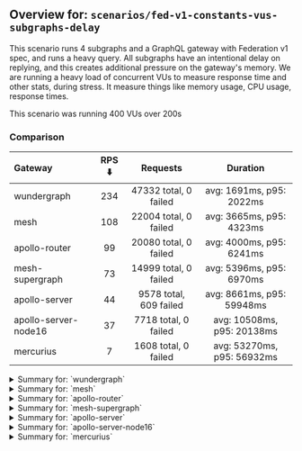 ## Overview for: `scenarios/fed-v1-constants-vus-subgraphs-delay`


This scenario runs 4 subgraphs and a GraphQL gateway with Federation v1 spec, and runs a heavy query. All subgraphs have an intentional delay on replying, and this creates additional pressure on the gateway's memory. We are running a heavy load of concurrent VUs to measure response time and other stats, during stress. It measure things like memory usage, CPU usage, response times.


This scenario was running 400 VUs over 200s


### Comparison


| Gateway              | RPS ⬇️ |        Requests        |          Duration          |
| :------------------- | :----: | :--------------------: | :------------------------: |
| wundergraph          |  234   | 47332 total, 0 failed  |  avg: 1691ms, p95: 2022ms  |
| mesh                 |  108   | 22004 total, 0 failed  |  avg: 3665ms, p95: 4323ms  |
| apollo-router        |   99   | 20080 total, 0 failed  |  avg: 4000ms, p95: 6241ms  |
| mesh-supergraph      |   73   | 14999 total, 0 failed  |  avg: 5396ms, p95: 6970ms  |
| apollo-server        |   44   | 9578 total, 609 failed | avg: 8661ms, p95: 59948ms  |
| apollo-server-node16 |   37   |  7718 total, 0 failed  | avg: 10508ms, p95: 20138ms |
| mercurius            |   7    |  1608 total, 0 failed  | avg: 53270ms, p95: 56932ms |



<details>
  <summary>Summary for: `wundergraph`</summary>

  **K6 Output**




```
     ✓ response code was 200
     ✓ no graphql errors
     ✓ valid response structure

     checks.........................: 100.00% ✓ 141996     ✗ 0    
     data_received..................: 236 MB  1.2 MB/s
     data_sent......................: 56 MB   279 kB/s
     http_req_blocked...............: avg=1.1ms    min=1.5µs    med=2.6µs  max=290.32ms p(90)=3.7µs    p(95)=5µs     
     http_req_connecting............: avg=1.07ms   min=0s       med=0s     max=267.81ms p(90)=0s       p(95)=0s      
     http_req_duration..............: avg=1.69s    min=942.5ms  med=1.68s  max=2.87s    p(90)=1.92s    p(95)=2.02s   
       { expected_response:true }...: avg=1.69s    min=942.5ms  med=1.68s  max=2.87s    p(90)=1.92s    p(95)=2.02s   
   ✓ http_req_failed................: 0.00%   ✓ 0          ✗ 47332
     http_req_receiving.............: avg=955.82µs min=20µs     med=45.1µs max=430.72ms p(90)=303.69µs p(95)=553.34µs
     http_req_sending...............: avg=890.95µs min=9.29µs   med=15.2µs max=305.35ms p(90)=51.3µs   p(95)=168.54µs
     http_req_tls_handshaking.......: avg=0s       min=0s       med=0s     max=0s       p(90)=0s       p(95)=0s      
     http_req_waiting...............: avg=1.68s    min=942.29ms med=1.68s  max=2.8s     p(90)=1.92s    p(95)=2.02s   
     http_reqs......................: 47332   234.793837/s
     iteration_duration.............: avg=1.69s    min=943.19ms med=1.68s  max=3.04s    p(90)=1.93s    p(95)=2.02s   
     iterations.....................: 47332   234.793837/s
     vus............................: 192     min=192      max=400
     vus_max........................: 400     min=400      max=400
```


**Performance Overview**


<img src="https://imagedelivery.net/KYe9TScr4TldYHA48pczVg/077f56cb-2436-4492-d530-5ab445f86800/public" alt="Performance Overview" />


**HTTP Overview**


<img src="https://imagedelivery.net/KYe9TScr4TldYHA48pczVg/120986f8-6d83-4638-136d-c45323648500/public" alt="HTTP Overview" />


  </details>

<details>
  <summary>Summary for: `mesh`</summary>

  **K6 Output**




```
     ✓ response code was 200
     ✗ no graphql errors
      ↳  99% — ✓ 22002 / ✗ 2
     ✗ valid response structure
      ↳  99% — ✓ 22002 / ✗ 2

     checks.........................: 99.99% ✓ 66008      ✗ 4    
     data_received..................: 110 MB 543 kB/s
     data_sent......................: 26 MB  129 kB/s
     http_req_blocked...............: avg=954.88µs min=1.1µs  med=2µs     max=135.2ms p(90)=2.8µs  p(95)=3.4µs  
     http_req_connecting............: avg=939.83µs min=0s     med=0s      max=135.1ms p(90)=0s     p(95)=0s     
     http_req_duration..............: avg=3.66s    min=2.49s  med=3.59s   max=7.63s   p(90)=4.11s  p(95)=4.32s  
       { expected_response:true }...: avg=3.66s    min=2.49s  med=3.59s   max=7.63s   p(90)=4.11s  p(95)=4.32s  
   ✓ http_req_failed................: 0.00%  ✓ 0          ✗ 22004
     http_req_receiving.............: avg=55.89µs  min=16.7µs med=38.29µs max=98.13ms p(90)=60.1µs p(95)=66.69µs
     http_req_sending...............: avg=262.24µs min=7.1µs  med=12.1µs  max=64.73ms p(90)=24.1µs p(95)=28.29µs
     http_req_tls_handshaking.......: avg=0s       min=0s     med=0s      max=0s      p(90)=0s     p(95)=0s     
     http_req_waiting...............: avg=3.66s    min=2.49s  med=3.59s   max=7.61s   p(90)=4.11s  p(95)=4.32s  
     http_reqs......................: 22004  108.601534/s
     iteration_duration.............: avg=3.66s    min=2.49s  med=3.59s   max=7.66s   p(90)=4.11s  p(95)=4.32s  
     iterations.....................: 22004  108.601534/s
     vus............................: 170    min=170      max=400
     vus_max........................: 400    min=400      max=400
```


**Performance Overview**


<img src="https://imagedelivery.net/KYe9TScr4TldYHA48pczVg/2ff57145-35d1-403f-3eed-f16c56a13b00/public" alt="Performance Overview" />


**HTTP Overview**


<img src="https://imagedelivery.net/KYe9TScr4TldYHA48pczVg/2aa29e49-9c68-4363-6b41-ba26b9f80000/public" alt="HTTP Overview" />


  </details>

<details>
  <summary>Summary for: `apollo-router`</summary>

  **K6 Output**




```
     ✓ response code was 200
     ✗ no graphql errors
      ↳  99% — ✓ 20053 / ✗ 27
     ✗ valid response structure
      ↳  99% — ✓ 20053 / ✗ 27

     checks.........................: 99.91% ✓ 60186     ✗ 54   
     data_received..................: 100 MB 495 kB/s
     data_sent......................: 24 MB  118 kB/s
     http_req_blocked...............: avg=697.97µs min=1.2µs  med=2.4µs  max=66.07ms p(90)=3.9µs  p(95)=8.3µs 
     http_req_connecting............: avg=688.62µs min=0s     med=0s     max=56.74ms p(90)=0s     p(95)=0s    
     http_req_duration..............: avg=3.99s    min=1.49s  med=3.83s  max=8.94s   p(90)=5.41s  p(95)=6.24s 
       { expected_response:true }...: avg=3.99s    min=1.49s  med=3.83s  max=8.94s   p(90)=5.41s  p(95)=6.24s 
   ✓ http_req_failed................: 0.00%  ✓ 0         ✗ 20080
     http_req_receiving.............: avg=88.19µs  min=21.8µs med=45.8µs max=67.07ms p(90)=76.2µs p(95)=86.1µs
     http_req_sending...............: avg=147.88µs min=6.9µs  med=13.2µs max=89.8ms  p(90)=27.8µs p(95)=50µs  
     http_req_tls_handshaking.......: avg=0s       min=0s     med=0s     max=0s      p(90)=0s     p(95)=0s    
     http_req_waiting...............: avg=3.99s    min=1.49s  med=3.83s  max=8.94s   p(90)=5.41s  p(95)=6.24s 
     http_reqs......................: 20080  99.373071/s
     iteration_duration.............: avg=4s       min=1.49s  med=3.83s  max=8.94s   p(90)=5.41s  p(95)=6.24s 
     iterations.....................: 20080  99.373071/s
     vus............................: 19     min=19      max=400
     vus_max........................: 400    min=400     max=400
```


**Performance Overview**


<img src="https://imagedelivery.net/KYe9TScr4TldYHA48pczVg/d1aa143e-0f56-4132-9dd5-3b242e639500/public" alt="Performance Overview" />


**HTTP Overview**


<img src="https://imagedelivery.net/KYe9TScr4TldYHA48pczVg/b2781b53-7938-40ad-1b29-ed380749a100/public" alt="HTTP Overview" />


  </details>

<details>
  <summary>Summary for: `mesh-supergraph`</summary>

  **K6 Output**




```
     ✓ response code was 200
     ✗ no graphql errors
      ↳  99% — ✓ 14896 / ✗ 103
     ✗ valid response structure
      ↳  0% — ✓ 0 / ✗ 14999

     checks.........................: 66.43% ✓ 29895     ✗ 15102
     data_received..................: 76 MB  375 kB/s
     data_sent......................: 18 MB  88 kB/s
     http_req_blocked...............: avg=1.89ms   min=1.4µs  med=2.4µs  max=179.81ms p(90)=3.9µs   p(95)=18.2µs 
     http_req_connecting............: avg=1.86ms   min=0s     med=0s     max=179.76ms p(90)=0s      p(95)=0s     
     http_req_duration..............: avg=5.39s    min=3.98s  med=5.19s  max=11.14s   p(90)=6s      p(95)=6.97s  
       { expected_response:true }...: avg=5.39s    min=3.98s  med=5.19s  max=11.14s   p(90)=6s      p(95)=6.97s  
   ✓ http_req_failed................: 0.00%  ✓ 0         ✗ 14999
     http_req_receiving.............: avg=69.47µs  min=24.6µs med=57.1µs max=12.68ms  p(90)=95µs    p(95)=111.8µs
     http_req_sending...............: avg=310.36µs min=10.2µs med=14.6µs max=54.46ms  p(90)=35.82µs p(95)=54.51µs
     http_req_tls_handshaking.......: avg=0s       min=0s     med=0s     max=0s       p(90)=0s      p(95)=0s     
     http_req_waiting...............: avg=5.39s    min=3.98s  med=5.19s  max=11.14s   p(90)=6s      p(95)=6.97s  
     http_reqs......................: 14999  73.913813/s
     iteration_duration.............: avg=5.39s    min=3.98s  med=5.19s  max=11.19s   p(90)=6s      p(95)=6.97s  
     iterations.....................: 14999  73.913813/s
     vus............................: 140    min=140     max=400
     vus_max........................: 400    min=400     max=400
```


**Performance Overview**


<img src="https://imagedelivery.net/KYe9TScr4TldYHA48pczVg/e30bcf83-2c1e-456f-0e30-d1ac197bb900/public" alt="Performance Overview" />


**HTTP Overview**


<img src="https://imagedelivery.net/KYe9TScr4TldYHA48pczVg/7e0bea32-dd9b-4a70-f5f0-9271d664c900/public" alt="HTTP Overview" />


  </details>

<details>
  <summary>Summary for: `apollo-server`</summary>

  **K6 Output**




```
     ✗ response code was 200
      ↳  93% — ✓ 8969 / ✗ 609
     ✗ no graphql errors
      ↳  88% — ✓ 8512 / ✗ 1066
     ✗ valid response structure
      ↳  94% — ✓ 8512 / ✗ 457

     checks.........................: 92.41% ✓ 25993     ✗ 2132 
     data_received..................: 46 MB  213 kB/s
     data_sent......................: 11 MB  53 kB/s
     http_req_blocked...............: avg=6.05ms  min=1.6µs med=3.3µs  max=310.38ms p(90)=327.15µs p(95)=19.03ms 
     http_req_connecting............: avg=5.87ms  min=0s    med=0s     max=310.25ms p(90)=220.74µs p(95)=14.85ms 
     http_req_duration..............: avg=8.66s   min=1.72s med=4.32s  max=1m0s     p(90)=6.6s     p(95)=59.94s  
       { expected_response:true }...: avg=5.17s   min=1.72s med=4.26s  max=59.43s   p(90)=5.25s    p(95)=5.84s   
   ✓ http_req_failed................: 6.35%  ✓ 609       ✗ 8969 
     http_req_receiving.............: avg=79.73µs min=0s    med=69.9µs max=32.98ms  p(90)=100.71µs p(95)=115.11µs
     http_req_sending...............: avg=1.39ms  min=9µs   med=18.3µs max=101.3ms  p(90)=63.41µs  p(95)=1.4ms   
     http_req_tls_handshaking.......: avg=0s      min=0s    med=0s     max=0s       p(90)=0s       p(95)=0s      
     http_req_waiting...............: avg=8.65s   min=1.72s med=4.32s  max=1m0s     p(90)=6.6s     p(95)=59.93s  
     http_reqs......................: 9578   44.437164/s
     iteration_duration.............: avg=8.67s   min=1.72s med=4.33s  max=1m0s     p(90)=6.61s    p(95)=1m0s    
     iterations.....................: 9578   44.437164/s
     vus............................: 53     min=53      max=400
     vus_max........................: 400    min=400     max=400
```


**Performance Overview**


<img src="https://imagedelivery.net/KYe9TScr4TldYHA48pczVg/6881874d-99dc-4164-64b8-57b9b544a100/public" alt="Performance Overview" />


**HTTP Overview**


<img src="https://imagedelivery.net/KYe9TScr4TldYHA48pczVg/d88b93f5-672e-4db7-0a36-b52d76207500/public" alt="HTTP Overview" />


  </details>

<details>
  <summary>Summary for: `apollo-server-node16`</summary>

  **K6 Output**




```
     ✓ response code was 200
     ✗ no graphql errors
      ↳  49% — ✓ 3835 / ✗ 3883
     ✗ valid response structure
      ↳  49% — ✓ 3835 / ✗ 3883

     checks.........................: 66.45% ✓ 15388     ✗ 7766 
     data_received..................: 33 MB  161 kB/s
     data_sent......................: 9.2 MB 44 kB/s
     http_req_blocked...............: avg=4.23ms   min=1.7µs  med=2.9µs   max=188.31ms p(90)=6.73µs  p(95)=1.51ms  
     http_req_connecting............: avg=4.11ms   min=0s     med=0s      max=188.25ms p(90)=0s      p(95)=1.14ms  
     http_req_duration..............: avg=10.5s    min=1.52s  med=10.86s  max=26.65s   p(90)=17.72s  p(95)=20.13s  
       { expected_response:true }...: avg=10.5s    min=1.52s  med=10.86s  max=26.65s   p(90)=17.72s  p(95)=20.13s  
   ✓ http_req_failed................: 0.00%  ✓ 0         ✗ 7718 
     http_req_receiving.............: avg=99.85µs  min=28.4µs med=73.59µs max=29.2ms   p(90)=123.2µs p(95)=152.9µs 
     http_req_sending...............: avg=420.81µs min=11.2µs med=19.5µs  max=106.24ms p(90)=58.6µs  p(95)=693.89µs
     http_req_tls_handshaking.......: avg=0s       min=0s     med=0s      max=0s       p(90)=0s      p(95)=0s      
     http_req_waiting...............: avg=10.5s    min=1.52s  med=10.86s  max=26.65s   p(90)=17.72s  p(95)=20.13s  
     http_reqs......................: 7718   37.437749/s
     iteration_duration.............: avg=10.51s   min=1.52s  med=10.87s  max=26.65s   p(90)=17.78s  p(95)=20.16s  
     iterations.....................: 7718   37.437749/s
     vus............................: 42     min=42      max=400
     vus_max........................: 400    min=400     max=400
```


**Performance Overview**


<img src="https://imagedelivery.net/KYe9TScr4TldYHA48pczVg/aa60257b-3807-4b28-c954-e2f20ab99300/public" alt="Performance Overview" />


**HTTP Overview**


<img src="https://imagedelivery.net/KYe9TScr4TldYHA48pczVg/f4907ca7-cbe0-4f2c-ae1f-aac422228600/public" alt="HTTP Overview" />


  </details>

<details>
  <summary>Summary for: `mercurius`</summary>

  **K6 Output**




```
     ✓ response code was 200
     ✓ no graphql errors
     ✓ valid response structure

     checks.........................: 100.00% ✓ 4824     ✗ 0    
     data_received..................: 8.1 MB  35 kB/s
     data_sent......................: 1.9 MB  8.3 kB/s
     http_req_blocked...............: avg=14.56ms min=1.9µs  med=3.7µs  max=109.39ms p(90)=77.97ms  p(95)=82.02ms 
     http_req_connecting............: avg=14.24ms min=0s     med=0s     max=97.87ms  p(90)=77.71ms  p(95)=81.84ms 
     http_req_duration..............: avg=53.27s  min=29.11s med=56.62s max=57.08s   p(90)=56.88s   p(95)=56.93s  
       { expected_response:true }...: avg=53.27s  min=29.11s med=56.62s max=57.08s   p(90)=56.88s   p(95)=56.93s  
   ✓ http_req_failed................: 0.00%   ✓ 0        ✗ 1608 
     http_req_receiving.............: avg=96.34µs min=34.4µs med=84.7µs max=5.75ms   p(90)=126.94µs p(95)=144.74µs
     http_req_sending...............: avg=1.15ms  min=11.1µs med=25.6µs max=102.53ms p(90)=2.51ms   p(95)=10.02ms 
     http_req_tls_handshaking.......: avg=0s      min=0s     med=0s     max=0s       p(90)=0s       p(95)=0s      
     http_req_waiting...............: avg=53.26s  min=29.11s med=56.62s max=57.08s   p(90)=56.88s   p(95)=56.93s  
     http_reqs......................: 1608    7.018347/s
     iteration_duration.............: avg=53.28s  min=29.11s med=56.63s max=57.12s   p(90)=56.89s   p(95)=56.93s  
     iterations.....................: 1608    7.018347/s
     vus............................: 6       min=6      max=400
     vus_max........................: 400     min=400    max=400
```


**Performance Overview**


<img src="https://imagedelivery.net/KYe9TScr4TldYHA48pczVg/448ed682-b931-4898-ba01-c902c19c7800/public" alt="Performance Overview" />


**HTTP Overview**


<img src="https://imagedelivery.net/KYe9TScr4TldYHA48pczVg/8290037e-aa0b-4eaa-5915-3aa98eed6b00/public" alt="HTTP Overview" />


  </details>